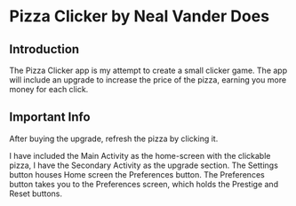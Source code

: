 Pizza Clicker by Neal Vander Does
=======================================

Introduction
------------
The Pizza Clicker app is my attempt to create a small clicker game.
The app will include an upgrade to increase the price of the pizza, earning you 
more money for each click.

Important Info
--------------
After buying the upgrade, refresh the pizza by clicking it.

I have included the Main Activity as the home-screen with the clickable pizza, I have the Secondary
Activity as the upgrade section. The Settings button houses Home screen the Preferences button. The 
Preferences button takes you to the Preferences screen, which holds the Prestige and Reset buttons.

